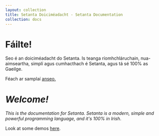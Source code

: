 ```yaml
---
layout: collection
title: Setanta Doiciméadacht - Setanta Documentation
collection: docs
---
```

# Fáilte!

Seo é an doiciméadacht do Setanta. Is teanga ríomhchláruchain, nua-aimseartha, simplí agus cumhacthach é Setanta, agus tá sé 100% as Gaeilge.

Féach ar samplaí [anseo.](/samplaí)

# *Welcome!*

*This is the documentation for Setanta. Setanta is a modern, simple and powerful programming language, and it's 100% in Irish*.

Look at some demos [here](/samplaí).

